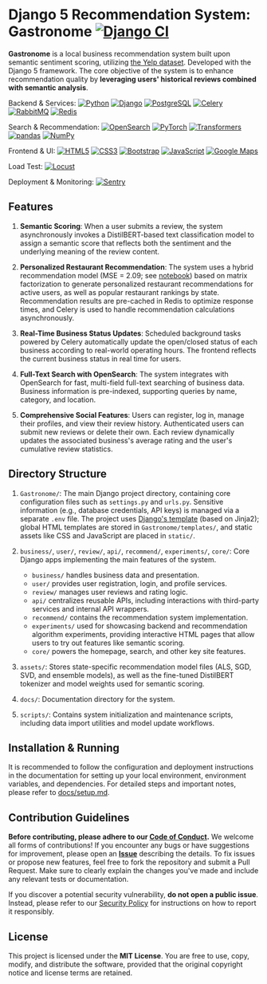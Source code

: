 # Django 5 Recommendation System: Gastronome [![Django CI](https://github.com/WilliamOdinson/Gastronome/actions/workflows/django-ci.yml/badge.svg)](https://github.com/WilliamOdinson/Gastronome/blob/main/.github/workflows/django-ci.yml)

**Gastronome** is a local business recommendation system built upon semantic sentiment scoring, utilizing [the Yelp dataset](https://business.yelp.com/data/resources/open-dataset/). Developed with the Django 5 framework. The core objective of the system is to enhance recommendation quality by **leveraging users' historical reviews combined with semantic analysis**.

Backend & Services: [![Python](https://img.shields.io/badge/Python-3.13.3-3776AB?logo=python&logoColor=white)](https://www.python.org/) [![Django](https://img.shields.io/badge/Django-5.2.1-092E20?logo=django&logoColor=white)](https://www.djangoproject.com/) [![PostgreSQL](https://img.shields.io/badge/PostgreSQL-14.18-blue?logo=postgresql&logoColor=white)](https://www.postgresql.org/) [![Celery](https://img.shields.io/badge/Celery-5.5.2-37814A?logo=celery&logoColor=white)](https://docs.celeryq.dev/) [![RabbitMQ](https://img.shields.io/badge/RabbitMQ-4.1.0-FF6600?logo=rabbitmq&logoColor=white)](https://www.rabbitmq.com/) [![Redis](https://img.shields.io/badge/Redis-8.0.2-b01311?logo=redis&logoColor=white)](https://redis.io/)

Search & Recommendation: [![OpenSearch](https://img.shields.io/badge/OpenSearch-3.0.0-005EB8?logo=opensearch&logoColor=white)](https://opensearch.org/) [![PyTorch](https://img.shields.io/badge/PyTorch-2.7.0-EE4C2C?logo=pytorch&logoColor=white)](https://pytorch.org/) [![Transformers](https://img.shields.io/badge/Transformers-HF-FFBF00?logo=huggingface&logoColor=white)](https://huggingface.co/docs/transformers) [![pandas](https://img.shields.io/badge/pandas-2.2.3-150458?logo=pandas&logoColor=white)](https://pandas.pydata.org/) [![NumPy](https://img.shields.io/badge/NumPy-2.2.5-013243?logo=numpy&logoColor=white)](https://numpy.org/)

Frontend & UI: [![HTML5](https://img.shields.io/badge/HTML5-E34F26?logo=html5&logoColor=white)](https://developer.mozilla.org/en-US/docs/Web/html) [![CSS3](https://img.shields.io/badge/CSS3-1572B6?logo=css3&logoColor=white)](https://developer.mozilla.org/en-US/docs/Web/CSS) [![Bootstrap](https://img.shields.io/badge/Bootstrap-5.3.3-7952B3?logo=bootstrap&logoColor=white)](https://getbootstrap.com/) [![JavaScript](https://img.shields.io/badge/JavaScript-ES2023-F7DF1E?logo=javascript&logoColor=black)](https://developer.mozilla.org/en-US/docs/Web/JavaScript) [![Google Maps](https://img.shields.io/badge/Google%20Maps%20Static%20API-grey?logo=googlemaps&logoColor=white)](https://developers.google.com/maps/documentation/maps-static)

Load Test: [![Locust](https://img.shields.io/badge/Locust-2.37.6-brightgreen?logo=speedtest&logoColor=white)](https://locust.io/)

Deployment & Monitoring: [![Sentry](https://img.shields.io/badge/Sentry-2.29.1-362D59?logo=sentry&logoColor=white)](https://sentry.io/)

## Features

1. **Semantic Scoring**: When a user submits a review, the system asynchronously invokes a DistilBERT-based text classification model to assign a semantic score that reflects both the sentiment and the underlying meaning of the review content.

2. **Personalized Restaurant Recommendation**: The system uses a hybrid recommendation model (MSE = 2.09; see [notebook](https://github.com/WilliamOdinson/Gastronome/blob/main/notebooks/04_Recommendation%20Algorithm%20%28Philadelphia%29.ipynb)) based on matrix factorization to generate personalized restaurant recommendations for active users, as well as popular restaurant rankings by state. Recommendation results are pre-cached in Redis to optimize response times, and Celery is used to handle recommendation calculations asynchronously.

3. **Real-Time Business Status Updates**: Scheduled background tasks powered by Celery automatically update the open/closed status of each business according to real-world operating hours. The frontend reflects the current business status in real time for users.

4. **Full-Text Search with OpenSearch**: The system integrates with OpenSearch for fast, multi-field full-text searching of business data. Business information is pre-indexed, supporting queries by name, category, and location.

5. **Comprehensive Social Features**: Users can register, log in, manage their profiles, and view their review history. Authenticated users can submit new reviews or delete their own. Each review dynamically updates the associated business's average rating and the user's cumulative review statistics.

## Directory Structure

1. `Gastronome/`: The main Django project directory, containing core configuration files such as `settings.py` and `urls.py`. Sensitive information (e.g., database credentials, API keys) is managed via a separate `.env` file. The project uses [Django's template](https://docs.djangoproject.com/en/5.2/topics/templates/) (based on Jinja2); global HTML templates are stored in `Gastronome/templates/`, and static assets like CSS and JavaScript are placed in `static/`.

2. `business/`, `user/`, `review/`, `api/`, `recommend/`, `experiments/`, `core/`: Core Django apps implementing the main features of the system.
    - `business/` handles business data and presentation.
    - `user/` provides user registration, login, and profile services.
    - `review/` manages user reviews and rating logic.
    - `api/` centralizes reusable APIs, including interactions with third-party services and internal API wrappers.
    - `recommend/` contains the recommendation system implementation.
    - `experiments/` used for showcasing backend and recommendation algorithm experiments, providing interactive HTML pages that allow users to try out features like semantic scoring.
    - `core/` powers the homepage, search, and other key site features.

3. `assets/`: Stores state-specific recommendation model files (ALS, SGD, SVD, and ensemble models), as well as the fine-tuned DistilBERT tokenizer and model weights used for semantic scoring.

4. `docs/`: Documentation directory for the system.

5. `scripts/`: Contains system initialization and maintenance scripts, including data import utilities and model update workflows.

## Installation & Running

It is recommended to follow the configuration and deployment instructions in the documentation for setting up your local environment, environment variables, and dependencies. For detailed steps and important notes, please refer to [docs/setup.md](https://github.com/WilliamOdinson/Gastronome/tree/main/docs/setup.md).

## Contribution Guidelines

**Before contributing, please adhere to our [Code of Conduct](https://github.com/WilliamOdinson/Gastronome?tab=coc-ov-file#readme).** We welcome all forms of contributions! If you encounter any bugs or have suggestions for improvement, please open an **[Issue](https://github.com/WilliamOdinson/Gastronome/issues/new?template=request.yaml)** describing the details. To fix issues or propose new features, feel free to fork the repository and submit a Pull Request. Make sure to clearly explain the changes you've made and include any relevant tests or documentation.

If you discover a potential security vulnerability, **do not open a public issue**. Instead, please refer to our [Security Policy](https://github.com/WilliamOdinson/Gastronome?tab=security-ov-file) for instructions on how to report it responsibly.

## License

This project is licensed under the **MIT License**. You are free to use, copy, modify, and distribute the software, provided that the original copyright notice and license terms are retained.
